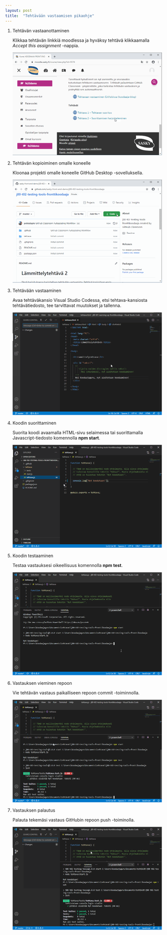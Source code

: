 ```yaml
---
layout: post
title:  "Tehtävään vastaamisen pikaohje"
---
```


1. Tehtävän vastaanottaminen

    Klikkaa tehtävän linkkiä moodlessa ja hyväksy tehtävä klikkaamalla *Accept this assignment* -nappia.

    ![Tehtävän hyväksyminen](/images/vastaamisen-pikaohje-accept.gif)

2. Tehtävän kopioiminen omalle koneelle

    Kloonaa projekti omalle koneelle GitHub Desktop -sovelluksella.

    ![Tehtävän kloonaaminen](/images/vastaamisen-pikaohje-clone.gif)

3. Tehtävään vastaaminen

    Avaa tehtäväkansio Visual Studio Codessa, etsi tehtava-kansiosta tehtävätiedosto, tee tarvittavat muutokset ja tallenna. 

    ![Tehtävän kloonaaminen](/images/vastaamisen-pikaohje-open-and-edit.gif)

4. Koodin suorittaminen

    Suorita koodi avaamalla HTML-sivu selaimessa tai suorittamalla Javascript-tiedosto komennolla **npm start**.

    ![Tehtävän kloonaaminen](/images/vastaamisen-pikaohje-execute.gif)

5. Koodin testaaminen 

    Testaa vastauksesi oikeellisuus komennolla **npm test**.

    ![Koodin testaaminen](/images/vastaamisen-pikaohje-test.gif)

6. Vastauksen vieminen repoon

    Vie tehtävän vastaus paikalliseen repoon commit -toiminnolla.

    ![Koodin testaaminen](/images/vastaamisen-pikaohje-commit.gif)

7. Vastauksen palautus

    Palauta tekemäsi vastaus GitHubin repoon push -toiminolla. 

    ![Koodin testaaminen](/images/vastaamisen-pikaohje-push.gif)